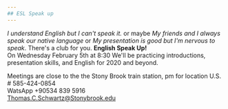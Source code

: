 ```yaml
---
## ESL Speak up
---
```

*I understand English but I can't speak it.* or maybe *My friends and I always speak our native language* or
*My presentation is good but I'm nervous to speak*. There's a club for you. 
**English Speak Up!**  
On Wednesday February 5th at 8:30 
We'll be practicing introductions, presentation skills, and English for 2020 and beyond.

Meetings are close to the the Stony Brook train station, pm for location
U.S. # 585-424-0854   
WatsApp +90534 839 5916   
Thomas.C.Schwartz@Stonybrook.edu

